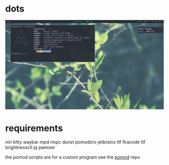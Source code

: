 # dots
![Screenshot](rice.png)

# requirements
niri
kitty
waybar
mpd
rmpc
dunst
pomodoro
jetbrains ttf
firacode ttf
brightnessctl
jq
pamixer

the pomod scripts are for a custom program see the [pomod](https://github.com/sahasphogat/pomod) repo
